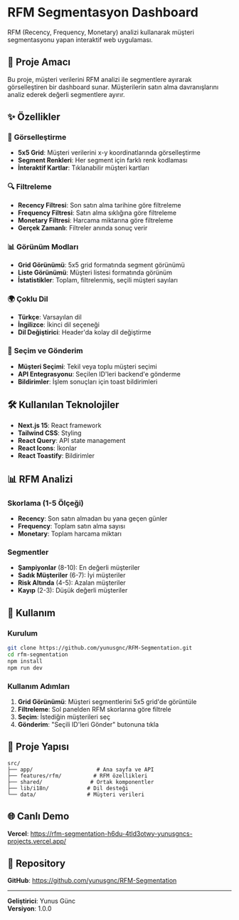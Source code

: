 # RFM Segmentasyon Dashboard

RFM (Recency, Frequency, Monetary) analizi kullanarak müşteri segmentasyonu yapan interaktif web uygulaması.

## 🎯 Proje Amacı

Bu proje, müşteri verilerini RFM analizi ile segmentlere ayırarak görselleştiren bir dashboard sunar. Müşterilerin satın alma davranışlarını analiz ederek değerli segmentlere ayırır.

## ✨ Özellikler

### 🎨 **Görselleştirme**
- **5x5 Grid**: Müşteri verilerini x-y koordinatlarında görselleştirme
- **Segment Renkleri**: Her segment için farklı renk kodlaması
- **İnteraktif Kartlar**: Tıklanabilir müşteri kartları

### 🔍 **Filtreleme**
- **Recency Filtresi**: Son satın alma tarihine göre filtreleme
- **Frequency Filtresi**: Satın alma sıklığına göre filtreleme  
- **Monetary Filtresi**: Harcama miktarına göre filtreleme
- **Gerçek Zamanlı**: Filtreler anında sonuç verir

### 📊 **Görünüm Modları**
- **Grid Görünümü**: 5x5 grid formatında segment görünümü
- **Liste Görünümü**: Müşteri listesi formatında görünüm
- **İstatistikler**: Toplam, filtrelenmiş, seçili müşteri sayıları

### 🌍 **Çoklu Dil**
- **Türkçe**: Varsayılan dil
- **İngilizce**: İkinci dil seçeneği
- **Dil Değiştirici**: Header'da kolay dil değiştirme

### 🎯 **Seçim ve Gönderim**
- **Müşteri Seçimi**: Tekil veya toplu müşteri seçimi
- **API Entegrasyonu**: Seçilen ID'leri backend'e gönderme
- **Bildirimler**: İşlem sonuçları için toast bildirimleri

## 🛠️ Kullanılan Teknolojiler

- **Next.js 15**: React framework
- **Tailwind CSS**: Styling
- **React Query**: API state management
- **React Icons**: İkonlar
- **React Toastify**: Bildirimler

## 📊 RFM Analizi

### Skorlama (1-5 Ölçeği)
- **Recency**: Son satın almadan bu yana geçen günler
- **Frequency**: Toplam satın alma sayısı
- **Monetary**: Toplam harcama miktarı

### Segmentler
- **Şampiyonlar** (8-10): En değerli müşteriler
- **Sadık Müşteriler** (6-7): İyi müşteriler
- **Risk Altında** (4-5): Azalan müşteriler
- **Kayıp** (2-3): Düşük değerli müşteriler

## 🚀 Kullanım

### Kurulum
```bash
git clone https://github.com/yunusgnc/RFM-Segmentation.git
cd rfm-segmentation
npm install
npm run dev
```

### Kullanım Adımları
1. **Grid Görünümü**: Müşteri segmentlerini 5x5 grid'de görüntüle
2. **Filtreleme**: Sol panelden RFM skorlarına göre filtrele
3. **Seçim**: İstediğin müşterileri seç
4. **Gönderim**: "Seçili ID'leri Gönder" butonuna tıkla

## 📁 Proje Yapısı

```
src/
├── app/                    # Ana sayfa ve API
├── features/rfm/          # RFM özellikleri
├── shared/               # Ortak komponentler
├── lib/i18n/            # Dil desteği
└── data/                # Müşteri verileri
```

## 🌐 Canlı Demo

**Vercel**: https://rfm-segmentation-h6du-4tld3otwy-yunusgncs-projects.vercel.app/

## 📂 Repository

**GitHub**: https://github.com/yunusgnc/RFM-Segmentation

---

**Geliştirici**: Yunus Günc  
**Versiyon**: 1.0.0


